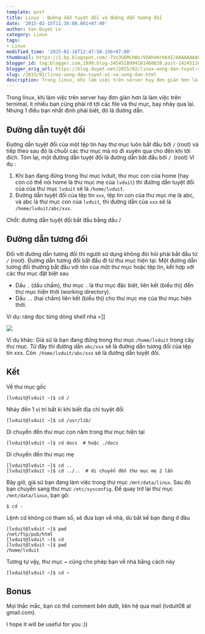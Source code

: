 ```yaml
---
template: post
title: Linux - Đường dẫn tuyệt đối và đường dẫn tương đối
date: '2015-02-15T11:36:00.001+07:00'
author: Van-Duyet Le
category: Linux
tags:
- Linux
modified_time: '2015-02-16T12:47:50.156+07:00'
thumbnail: https://1.bp.blogspot.com/-7Vz3G6MLhWs/VOAh4mrkK4I/AAAAAAAACG4/DURQJ5i71pE/s1600/Screenshot%2Bfrom%2B2015-02-15%2B11%3A33%3A35.png
blogger_id: tag:blogger.com,1999:blog-3454518094181460838.post-1424511096744401353
blogger_orig_url: https://blog.duyet.net/2015/02/linux-uong-dan-tuyet-oi-va-uong-dan.html
slug: /2015/02/linux-uong-dan-tuyet-oi-va-uong-dan.html
description: Trong linux, khi làm việc trên server hay đơn giản hơn là làm việc trên ternimal, ít nhiều bạn cũng phải rớ tới các file và thư mục, bay nhảy qua lại. Nhưng 1 điều bạn nhất định phải biết, đó là đường dẫn.
---
```


Trong linux, khi làm việc trên server hay đơn giản hơn là làm việc trên ternimal, ít nhiều bạn cũng phải rớ tới các file và thư mục, bay nhảy qua lại. Nhưng 1 điều bạn nhất định phải biết, đó là đường dẫn.

## Đường dẫn tuyệt đối ##
Đường dẫn tuyệt đối của một tệp tin hay thư mục luôn bắt đầu bởi `/` (root) và tiếp theo sau đó là chuỗi các thư mục mà nó đi xuyên qua cho đến khi tới đích. Tóm lại, một đường dẫn tuyệt đối là đường dẫn bắt đầu bởi `/ `(root)
Ví dụ :

1. Khi bạn đang đứng trong thư mục lvduit, thư mục con của home (hay còn có thể nói home là thư mục mẹ của `lvduit`) thì đường dẫn tuyệt đối của của thư mục `lvduit` sẽ là `/home/lvduit`.
2. Đường dẫn tuyệt đối của tệp tin `xxx`, tệp tin con của thư mục mẹ là abc, và abc là thư mục con của `lvduit`, thì đường dẫn của `xxx` sẽ là `/home/lvduit/abc/xxx`.

Chốt: đường dẫn tuyệt đối bắt đầu bằng dấu /

## Đường dẫn tương đối ##
Đối với đường dẫn tương đối thì người sử dụng không đòi hỏi phải bắt đầu từ `/` (root). Đường dẫn tương đối bắt đầu đi từ thư mục hiện tại. Một đường dẫn tương đối thường bắt đầu với tên của một thư mục hoặc tệp tin, kết hợp với các thư mục đặt biệt sau

- Dấu `.` (dấu chấm), thư mục `.` là thư mục đặc biệt, liên kết (biểu thị) đến thư mục hiện thời (working directory). 
- Dấu `..` (hai chấm) liên kết (biểu thị) cho thư mục mẹ của thư mục hiện thời.

Ví dụ: ráng đọc từng dòng shell nha =]]

![](https://1.bp.blogspot.com/-7Vz3G6MLhWs/VOAh4mrkK4I/AAAAAAAACG4/DURQJ5i71pE/s1600/Screenshot%2Bfrom%2B2015-02-15%2B11%3A33%3A35.png)

Ví dụ khác: 
Giả sử là bạn đang đứng trong thư mục `/home/lvduit` trong cây thư mục.
Từ đây thì đường dẫn `abc/xxx` sẽ là đường dẫn tương đối của tệp tin xxx.
Còn` /home/lvduit/abc/xxx` sẽ là đường dẫn tuyệt đối.

## Kết ##
Về thư mục gốc

```shell
[lvduit@lvduit ~]$ cd /
```

Nhảy đến 1 vị trí bất kì khi biết địa chỉ tuyệt đối

```shell
[lvduit@lvduit ~]$ cd /usr/lib/
```

Di chuyển đến thư mục con nằm trong thư mục hiện tại

```shell
[lvduit@lvduit ~]$ cd docs  # hoặc ./docs
```

Di chuyển đến thư mục mẹ

```shell
[lvduit@lvduit ~]$ cd ..
[lvduit@lvduit ~]$ cd ../..  # di chuyển đến thư mục mẹ 2 lần
```

Bây giờ, giả sử bạn đang làm việc trong thư mục `/mnt/data/linux`. Sau đó bạn chuyển sang thư mục `/etc/sysconfig`. Để quay trở lại thư mục `/mnt/data/linux`, bạn gõ:

```shell
$ cd -
```

Lệnh cd không có tham số, sẽ đưa bạn về nhà, dù bất kể bạn đang ở đâu

```shell
[lvduit@lvduit ~]$ pwd
/net/ftp/pub/html
[lvduit@lvduit ~]$ cd
[lvduit@lvduit ~]$ pwd
/home/lvduit
```

Tương tự vậy, thư mục ~ cũng cho phép bạn về nhà bằng cách này

```shell
[lvduit@lvduit ~]$ cd ~
```

## Bonus ##
Mọi thắc mắc, bạn có thể comment bên dưới, liên hệ qua mail (lvduit08 at gmail.com).

I hope it will be useful for you :))